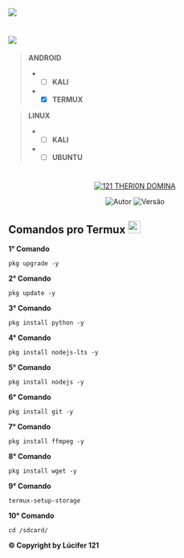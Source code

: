 <img src="https://readme-typing-svg.herokuapp.com/?font=mono&size=30&duration=4000&color=FF0000&center=falso&vCenter=falso&lines=Comandos+do+Termux;Fácil+rápido+e+prático+✰✰✰;By+Lúcifer+121+✰✰✰;✰121-THERI0N-DOMINA✰">

# [<img src='https://i.ibb.co/PWmSZ3d/IMG-20231229-WA0034.png' />](https://instagram.com/userby121)

> **ANDROID**
> - - [ ] **KALI**
> - - [x] **TERMUX**  

> **LINUX**
> - - [ ] **KALI**
> - - [ ] **UBUNTU**
#

<p align="center">
<a href="#"><img title="121 THERI0N DOMINA" src="https://img.shields.io/badge/121 THERI0N DOMINA-blue?&style=for-the-badge"></a>
</p>
<p align="center">
<img title="Autor" src="https://img.shields.io/badge/Autor-Carlos 121-orange.svg?style=for-the-badge&logo=github"></a>
<img title="Versão" src="https://img.shields.io/badge/Versão-1.0.0-orange.svg?style=for-the-badge&logo=github"></a>
</p>

## Comandos pro Termux  <img src="https://user-images.githubusercontent.com/108157095/182052725-6568419a-6a9f-490a-85ea-90b94af694fe.png" height="25px">
**1° Comando**
```
pkg upgrade -y
```
**2° Comando**
```
pkg update -y
```
**3° Comando**
```
pkg install python -y
```
**4° Comando**
```
pkg install nodejs-lts -y
```
**5° Comando**
```
pkg install nodejs -y
```
**6° Comando**
```
pkg install git -y
```
**7° Comando**
```
pkg install ffmpeg -y
```
**8° Comando**
```
pkg install wget -y
```
**9° Comando**
```
termux-setup-storage
```
**10° Comando**
```
cd /sdcard/
```

**© Copyright by Lúcifer 121**
